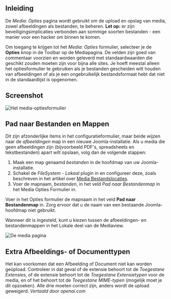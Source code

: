 <!-- Filename: J4.x:Media:_Options / Display title: Media: Opties -->

## Inleiding

De *Media: Opties* pagina wordt gebruikt om de upload en opslag van media, zowel afbeeldingen als bestanden, te beheren. **Let op:** er zijn beveiligingsimplicaties verbonden aan sommige soorten bestanden - een manier voor een hacker om binnen te komen.

Om toegang te krijgen tot het *Media: Opties* formulier, selecteer je de **Opties** knop in de Toolbar op de Mediapagina. De velden zijn goed van commentaar voorzien en worden geleverd met standaardwaarden die geschikt zouden moeten zijn voor bijna alle sites. Je hoeft meestal alleen het optiesformulier te gebruiken als je bestanden gescheiden wilt houden van afbeeldingen of als je een ongebruikelijk bestandsformaat hebt dat niet in de standaardlijst is opgenomen.

## Screenshot

![Het media-optiesformulier](../../../en/images/media/media-options.png)

## Pad naar Bestanden en Mappen

Dit zijn afzonderlijke items in het configuratieformulier, maar beide wijzen naar de *afbeeldingen* map in een nieuwe Joomla-installatie. Als u media die geen afbeeldingen zijn (bijvoorbeeld PDF's, spreadsheets en tekstbestanden) apart wilt opslaan, volg dan de volgende stappen:

1. Maak een map genaamd *bestanden* in de hoofdmap van uw Joomla-installatie.
2. Schakel de *FileSystem - Lokaal* plugin in en configureer deze, zoals beschreven in het artikel over [Media Bestandslocaties](jdocmanual?article=user/media/media-file-locations).
3. Voer de mapnaam, *bestanden*, in het veld *Pad naar Bestandenmap* in het Media Opties Formulier in.

Voer in het Opties formulier de mapnaam in het veld **Pad naar Bestandenmap** in. Zorg ervoor dat u de naam van een bestaande Joomla-hoofdmap niet gebruikt.

Wanneer dit is ingesteld, kunt u kiezen tussen de afbeeldingen- en bestandenmappen in het Lokale deel van de Mediaview.

![De media pagina](../../../en/images/media/media-sample-data-cassiopeia.png)

## Extra Afbeeldings- of Documenttypen

Het kan voorkomen dat een Afbeelding of Document niet kan worden geüpload. Controleer in dat geval of de extensie behoort tot de *Toegestane Extensies*, of de extensie behoort tot de *Toegestane Extensietypen* voor de media, en of het behoort tot de *Toegestane MIME-typen* (mogelijk moet je dit opzoeken). Alle drie moeten correct zijn, anders wordt de upload geweigerd.
*Vertaald door openai.com*

